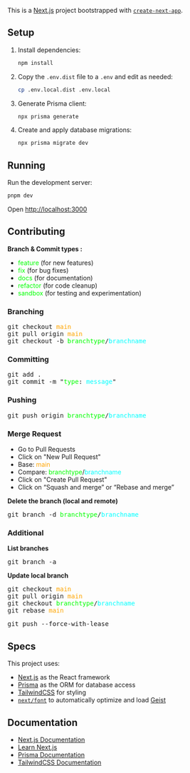 This is a [Next.js](https://nextjs.org) project bootstrapped with [
`create-next-app`](https://nextjs.org/docs/app/api-reference/cli/create-next-app).

## Setup

1. Install dependencies:
   ```bash
   npm install
   ```

2. Copy the `.env.dist` file to a `.env` and edit as needed:
   ```bash
   cp .env.local.dist .env.local
   ```

3. Generate Prisma client:
   ```bash
   npx prisma generate
   ```

4. Create and apply database migrations:
   ```bash
   npx prisma migrate dev
   ```

## Running

Run the development server:

```bash
pnpm dev
```

Open [http://localhost:3000](http://localhost:3000)

## Contributing

**Branch & Commit types :**

- <span style="color: lime;">feature</span> (for new features)
- <span style="color: lime;">fix</span> (for bug fixes)
- <span style="color: lime;">docs</span> (for documentation)
- <span style="color: lime;">refactor</span> (for code cleanup)
- <span style="color: lime;">sandbox</span> (for testing and experimentation)

### Branching

<pre>
git checkout <span style="color: orange;">main</span>
git pull origin <span style="color: orange;">main</span>
git checkout -b <span style="color: lime;">branchtype</span>/<span style="color: cyan;">branchname</span>
</pre>

### Committing

<pre>
git add .
git commit -m "<span style="color: lime;">type</span>: <span style="color: cyan;">message</span>"
</pre>      

### Pushing

<pre>
git push origin <span style="color: lime;">branchtype</span>/<span style="color: cyan;">branchname</span>
</pre>  

### Merge Request

- Go to Pull Requests
- Click on "New Pull Request"
- Base: <span style="color: orange;">main</span>
- Compare: <span style="color: lime;">branchtype</span>/<span style="color: cyan;">branchname
- Click on "Create Pull Request"
- Click on “Squash and merge” or “Rebase and merge”

**Delete the branch (local and remote)**
<pre>git branch -d <span style="color: lime;">branchtype</span>/<span style="color: cyan;">branchname</span></pre>

### Additional

**List branches**
<pre>git branch -a</pre>

**Update local branch**
<pre>
git checkout <span style="color: orange;">main</span>
git pull origin <span style="color: orange;">main</span>
git checkout <span style="color: lime;">branchtype</span>/<span style="color: cyan;">branchname</span>
git rebase <span style="color: orange;">main</span>
</pre>

<pre>
git push --force-with-lease
</pre>

## Specs

This project uses:

- [Next.js](https://nextjs.org) as the React framework
- [Prisma](https://prisma.io) as the ORM for database access
- [TailwindCSS](https://tailwindcss.com) for styling
- [`next/font`](https://nextjs.org/docs/app/building-your-application/optimizing/fonts) to automatically optimize and
  load [Geist](https://vercel.com/font)

## Documentation

- [Next.js Documentation](https://nextjs.org/docs)
- [Learn Next.js](https://nextjs.org/learn)
- [Prisma Documentation](https://www.prisma.io/docs)
- [TailwindCSS Documentation](https://tailwindcss.com/docs)
